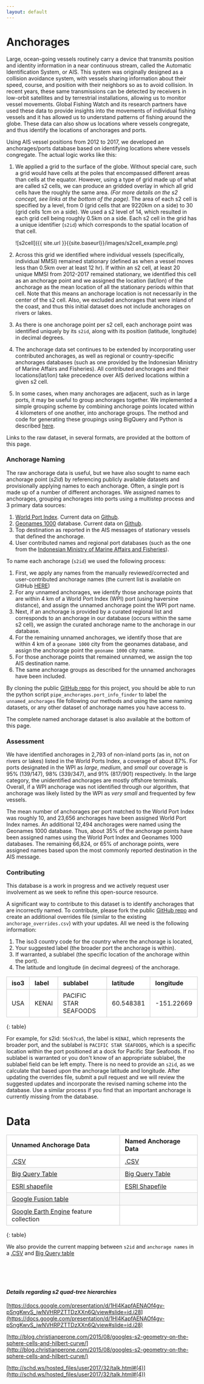```yaml
---
layout: default
---
```


<style>
table {
  padding: 0; }
  table tr {
    border-top: 1px solid #cccccc;
    background-color: white;
    margin: 0;
    padding: 0; }
    table tr:nth-child(2n) {
      background-color: #f8f8f8; }
    table tr th {
      font-weight: bold;
      border: 1px solid #cccccc;
      text-align: left;
      margin: 0;
      padding: 6px 13px; }
    table tr td {
      border: 1px solid #cccccc;
      text-align: left;
      margin: 0;
      padding: 6px 13px; }
    table tr th :first-child, table tr td :first-child {
      margin-top: 0; }
    table tr th :last-child, table tr td :last-child {
      margin-bottom: 0; }
</style>

# Anchorages

Large, ocean-going vessels routinely carry a device that transmits position and identity information in a near continuous stream, called the Automatic Identification System, or AIS. This system was originally designed as a collision avoidance system, with vessels sharing information about their speed, course, and position with their neighbors so as to avoid collision. In recent years, these same transmissions can be detected by receivers in low-orbit satellites and by terrestrial installations, allowing us to monitor vessel movements. Global Fishing Watch and its research partners have used these data to provide insights into the movements of individual fishing vessels and it has allowed us to understand patterns of fishing around the globe. These data can also show us locations where vessels congregate, and thus identify the locations of anchorages and ports.  
  
Using AIS vessel positions from 2012 to 2017, we developed an anchorages/ports database based on identifying locations where vessels congregate. The actual logic works like this:
  
1. We applied a grid to the surface of the globe. Without special care, such a grid would have cells at the poles that encompassed different areas than cells at the equator. However, using a type of grid made up of what are called s2 cells, we can produce an gridded overlay in which all grid cells have the roughly the same area. _(For more details on the s2 concept, see links at the bottom of the page)_. The area of each s2 cell is specified by a level, from 0 (grid cells that are 9220km on a side) to 30 (grid cells 1cm on a side). We used a s2 level of 14, which resulted in each grid cell being roughly 0.5km on a side. Each s2 cell in the grid has a unique identifier (`s2id`) which corresponds to the spatial location of that cell.    
  
    ![s2cell]({{ site.url }}{{site.baseurl}}/images/s2cell_example.png)


2. Across this grid we identified where individual vessels (specifically, individual MMSI) remained stationary (defined as when a vessel moves less than 0.5km over at least 12 hr). If within an s2 cell, at least 20 unique MMSI from 2012-2017 remained stationary, we identified this cell as an anchorage point and we assigned the location (lat/lon) of the anchorage as the mean location of all the stationary periods within that cell. Note that this means an anchorage location is not necessarily in the center of the s2 cell. Also, we excluded anchorages that were inland of the coast, and thus this initial dataset does not include anchorages on rivers or lakes.
3. As there is one anchorage point per s2 cell, each anchorage point was identified uniquely by its `s2id`, along with its position (latitude, longitude) in decimal degrees.
4. The anchorage data set continues to be extended by incorporating user contributed anchorages, as well as regional or country-specific anchorages databases (such as one provided by the Indonesian Ministry of Marine Affairs and Fisheries). All contributed anchorages and their locations(lat/lon) take precedence over AIS derived locations within a given s2 cell.  
5. In some cases, when many anchorages are adjacent, such as in large ports, it may be useful to group anchorages together. We implemented a simple grouping scheme by combining anchorage points located within 4 kilometers of one another, into anchorage groups. The method and code for generating these groupings using BigQuery and Python is described [here](https://github.com/GlobalFishingWatch/data-blog-code/blob/master/2017/11/AssigningAnchorageGroups.ipynb).

Links to the raw dataset, in several formats, are provided at the bottom of this page.  

### Anchorage Naming

The raw anchorage data is useful, but we have also sought to name each anchorage point (_s2id_) by referencing publicly available datasets and provisionally applying names to each anchorage. Often, a single port is made up of a number of different anchorages. We assigned names to anchorages, grouping anchorages into ports using a multistep process and 3 primary data sources:  

1. [World Port Index](http://msi.nga.mil/NGAPortal/MSI.portal?_nfpb=true&_pageLabel=msi_portal_page_62&pubCode=0015). Current data on [Github](https://github.com/GlobalFishingWatch/anchorages_pipeline/blob/master/anchorages/data/port_lists/WPI_ports.csv).
2. [Geonames 1000](http://download.geonames.org/export/dump/cities1000.zip) database. Current data on [Github](https://github.com/GlobalFishingWatch/anchorages_pipeline/blob/master/anchorages/data/port_lists/geonames_1000.csv).
3. Top destination as reported in the AIS messages of stationary vessels that defined the anchorage.
4. User contributed names and regional port databases (such as the one from the [Indonesian Ministry of Marine Affairs and Fisheries](http://pipp.djpt.kkp.go.id/)).

To name each anchorage (`s2id`) we used the following process:  

1. First, we apply any names from the manually reviewed/corrected and user-contributed anchorage names (the current list is available on GitHub [HERE](https://github.com/GlobalFishingWatch/anchorages_pipeline/blob/master/anchorages/data/port_lists/anchorage_overrides.csv))     
2. For any unnamed anchorages, we identify those anchorage points that are within 4 km of a World Port Index (WPI) port (using haversine distance), and assign the unnamed anchorage point the WPI port name.  
3. Next, if an anchorage is provided by a curated regional list and corresponds to an anchorage in our database (occurs within the same s2 cell), we assign the curated anchorage name to the anchorage in our database.  
4. For the remaining unnamed anchorages, we identify those that are within 4 km of a `geoname 1000` city from the geonames database, and assign the anchorage point the `geoname 1000` city name.  
5. For those anchorage points that remained unnamed, we assign the top AIS destination name.
6. The same anchorage groups as described for the unnamed anchorages have been included.  
  
By cloning the public [GitHub repo](https://github.com/GlobalFishingWatch/anchorages_pipeline) for this project, you should be able to run the python script `pipe_anchorages.port_info_finder` to label the `unnamed_anchorages` file following our methods and using the same naming datasets, or any other dataset of anchorage names you have access to.  

The complete named anchorage dataset is also available at the bottom of this page.
  

### Assessment
We have identified anchorages in 2,793 of non-inland ports (as in, not on rivers or lakes) listed in the World Ports Index, a coverage of about 87%. For ports designated in the WPI as *large*, *medium*, and *small* our coverage is 95% (139/147), 98% (339/347), and 91% (817/901) respectively. In the large category, the unidentified anchorages are mostly offshore terminals. Overall, if a WPI anchorage was not identified through our algorithm, that anchorage was likely listed by the WPI as _very small_ and frequented by few vessels.  

The mean number of anchorages per port matched to the World Port Index was roughly 10, and 23,656 anchorages have been assigned World Port Index names. An additional 12,494 anchorages were named using the Geonames 1000 database. Thus, about 35% of the anchorage points have been assigned names using the World Port Index and Geonames 1000 databases. The remaining 66,824, or 65% of anchorage points, were assigned names based upon the most commonly reported destination in the AIS message. 


### Contributing

This database is a work in progress and we actively request user involvement as we seek to refine this open-source resource.  

A significant way to contribute to this dataset is to identify anchorages that are incorrectly named. To contribute, please fork the public [GitHub repo](https://github.com/GlobalFishingWatch/anchorages_pipeline) and create an additional overrides file (similar to the existing `anchorage_overrides.csv`) with your updates. All we need is the following information: 

1. The iso3 country code for the country where the anchorage is located,  
2. Your suggested label (the broader port the anchorage is within).  
3. If warranted, a sublabel (the specific location of the anchorage within the port).  
4. The latitude and longitude (in decimal degrees) of the anchorage.  
  
| iso3 | label   |       sublabel      | latitude  | longitude  |
|------|---------|---------------------|-----------|------------|
| USA  |  KENAI  |PACIFIC STAR SEAFOODS| 60.548381 | -151.22669 |  
{: table}
  
  
For example, for s2id: `56c67ca5`, the label is `KENAI`, which represents the broader port, and the sublabel is `PACIFIC STAR SEAFOODS`, which is a specific location within the port positioned at a dock for Pacific Star Seafoods. If no sublabel is warranted or you don't know of an appropriate sublabel, the sublabel field can be left empty. There is no need to provide an `s2id`, as we calculate that based upon the anchorage latitude and longitude. After updating the overrides file, submit a pull request and we will review the suggested updates and incorporate the revised naming scheme into the database. Use a similar process if you find that an important anchorage is currently missing from the database.  
  

# Data  
  
  
| Unnamed Anchorage Data | Named Anchorage Data   |
|-----------------------|--------------------------|
|   [.CSV](https://storage.cloud.google.com/gfw_public_data/unnamed_anchorages_csv_20171120.zip?_ga=2.235125830.-693141974.1487951081) | [.CSV](https://storage.cloud.google.com/gfw_public_data/named_anchorages_csv_20171120.zip?_ga=2.65641449.-693141974.1487951081)|
[Big Query Table](https://bigquery.cloud.google.com/table/global-fishing-watch:gfw_public_data.unnamed_anchorages_20171120?pli=1)| [Big Query Table](https://bigquery.cloud.google.com/table/global-fishing-watch:gfw_public_data.named_anchorages_20171120?pli=1) |  
[ESRI shapefile](https://storage.cloud.google.com/gfw_public_data/unnamed_anchorages_20171120_shp.zip?_ga=2.235125830.-693141974.1487951081) | [ESRI Shapefile](https://storage.cloud.google.com/gfw_public_data/named_anchorages_20171120_shp.zip?_ga=2.65641449.-693141974.1487951081)| 
[Google Fusion table](https://fusiontables.google.com/data?docid=1ueDQbxhbMgakyPwWDLoCs9xhgEz1YtJqxhDrXUZz#map:id=3)  | | 
[Google Earth Engine](https://code.earthengine.google.com/3766c8b2d8008e823af9745ddd127480) feature collection  | |  
{: table}  
   
We also provide the current mapping between `s2id` and `anchorage names`  in a
[.CSV](https://storage.cloud.google.com/gfw_public_data/s2id_label_mapping_20171120_csv.zip?_ga=2.139263092.-693141974.1487951081) and 
[Big Query table](https://bigquery.cloud.google.com/table/global-fishing-watch:gfw_public_data.s2id_anchoragename_map_20171120?pli=1&tab=schema)  
  
 <br>
 <br>
 <br> 
  
#### _Details regarding s2 quad-tree hierarchies_

[https://docs.google.com/presentation/d/1Hl4KapfAENAOf4gv-pSngKwvS_jwNVHRPZTTDzXXn6Q/view#slide=id.i28](https://docs.google.com/presentation/d/1Hl4KapfAENAOf4gv-pSngKwvS_jwNVHRPZTTDzXXn6Q/view#slide=id.i28)

[http://blog.christianperone.com/2015/08/googles-s2-geometry-on-the-sphere-cells-and-hilbert-curve/](http://blog.christianperone.com/2015/08/googles-s2-geometry-on-the-sphere-cells-and-hilbert-curve/)

[http://schd.ws/hosted_files/user2017/32/talk.html#(4)](http://schd.ws/hosted_files/user2017/32/talk.html#(4))